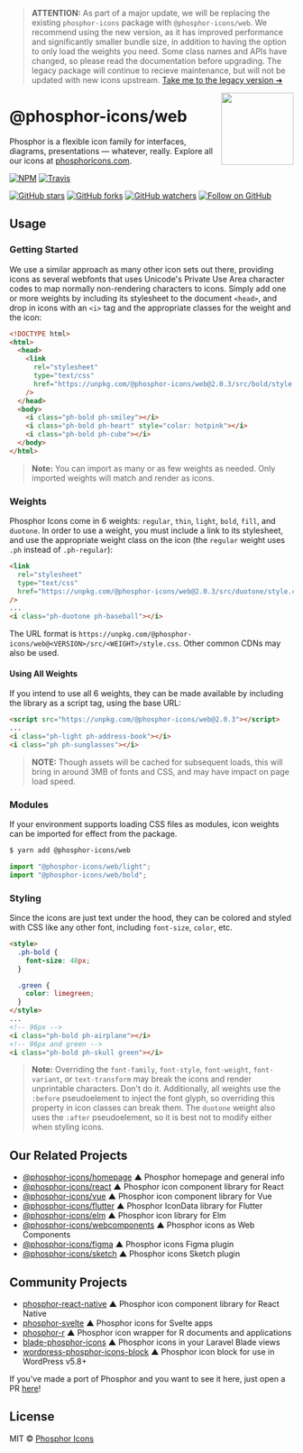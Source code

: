 > **ATTENTION:** As part of a major update, we will be replacing the existing `phosphor-icons` package with `@phosphor-icons/web`. We recommend using the new version, as it has improved performance and significantly smaller bundle size, in addition to having the option to only load the weights you need. Some class names and APIs have changed, so please read the documentation before upgrading. The legacy package will continue to recieve maintenance, but will not be updated with new icons upstream. [Take me to the legacy version ➜](https://github.com/phosphor-icons/web/tree/legacy)

<img src="/meta/phosphor-mark-tight-yellow.png" width="128" align="right" />

# @phosphor-icons/web

Phosphor is a flexible icon family for interfaces, diagrams, presentations — whatever, really. Explore all our icons at [phosphoricons.com](https://phosphoricons.com).

[![NPM](https://img.shields.io/npm/v/@phosphor-icons/web.svg?style=flat-square)](https://www.npmjs.com/package/!phosphor-icons/web) [![Travis](https://img.shields.io/travis/com/phosphor-icons/web.svg?style=flat-square)](https://travis-ci.com/github/phosphor-icons/web)

[![GitHub stars](https://img.shields.io/github/stars/phosphor-icons/web?style=flat-square&label=Star)](https://github.com/phosphor-icons/web)
[![GitHub forks](https://img.shields.io/github/forks/phosphor-icons/web?style=flat-square&label=Fork)](https://github.com/phosphor-icons/web/fork)
[![GitHub watchers](https://img.shields.io/github/watchers/phosphor-icons/web?style=flat-square&label=Watch)](https://github.com/phosphor-icons/web)
[![Follow on GitHub](https://img.shields.io/github/followers/rektdeckard?style=flat-square&label=Follow)](https://github.com/rektdeckard)

## Usage

### Getting Started

We use a similar approach as many other icon sets out there, providing icons as several webfonts that uses Unicode's Private Use Area character codes to map normally non-rendering characters to icons. Simply add one or more weights by including its stylesheet to the document `<head>`, and drop in icons with an `<i>` tag and the appropriate classes for the weight and the icon:

```html
<!DOCTYPE html>
<html>
  <head>
    <link
      rel="stylesheet"
      type="text/css"
      href="https://unpkg.com/@phosphor-icons/web@2.0.3/src/bold/style.css"
    />
  </head>
  <body>
    <i class="ph-bold ph-smiley"></i>
    <i class="ph-bold ph-heart" style="color: hotpink"></i>
    <i class="ph-bold ph-cube"></i>
  </body>
</html>
```

> **Note:** You can import as many or as few weights as needed. Only imported weights will match and render as icons.

### Weights

Phosphor Icons come in 6 weights: `regular`, `thin`, `light`, `bold`, `fill`, and `duotone`. In order to use a weight, you must include a link to its stylesheet, and use the appropriate weight class on the icon (the `regular` weight uses `.ph` instead of `.ph-regular`):

```html
<link
  rel="stylesheet"
  type="text/css"
  href="https://unpkg.com/@phosphor-icons/web@2.0.3/src/duotone/style.css"
/>
...
<i class="ph-duotone ph-baseball"></i>
```

The URL format is `https://unpkg.com/@phosphor-icons/web@<VERSION>/src/<WEIGHT>/style.css`. Other common CDNs may also be used.

#### Using All Weights

If you intend to use all 6 weights, they can be made available by including the library as a script tag, using the base URL:

```html
<script src="https://unpkg.com/@phosphor-icons/web@2.0.3"></script>
...
<i class="ph-light ph-address-book"></i>
<i class="ph ph-sunglasses"></i>
```

> **NOTE:** Though assets will be cached for subsequent loads, this will bring in around 3MB of fonts and CSS, and may have impact on page load speed.

### Modules

If your environment supports loading CSS files as modules, icon weights can be imported for effect from the package.

```sh
$ yarn add @phosphor-icons/web
```

```js
import "@phosphor-icons/web/light";
import "@phosphor-icons/web/bold";
```

### Styling

Since the icons are just text under the hood, they can be colored and styled with CSS like any other font, including `font-size`, `color`, etc.

```html
<style>
  .ph-bold {
    font-size: 48px;
  }

  .green {
    color: limegreen;
  }
</style>
...
<!-- 96px -->
<i class="ph-bold ph-airplane"></i>
<!-- 96px and green -->
<i class="ph-bold ph-skull green"></i>
```

> **Note:** Overriding the `font-family`, `font-style`, `font-weight`, `font-variant`, or `text-transform` may break the icons and render unprintable characters. Don't do it. Additionally, all weights use the `:before` pseudoelement to inject the font glyph, so overriding this property in icon classes can break them. The `duotone` weight also uses the `:after` pseudoelement, so it is best not to modify either when styling icons.

<!-- ### Ligatures

All weights aside from `duotone` support ligatures, meaning that in any text using supported weight classes, writing the name of an icon (without the `ph-` prefix) will convert to the corresponding icon. The largest possible string will be matched, meaning you can use any available weight, and print multiple icons without separating with spaces or other characters if you choose.

```html
<!DOCTYPE html>
<html>
  <head>
    <link
      rel="stylesheet"
      type="text/css"
      href="https://unpkg.com/@phosphor-icons/web@2.0.3/src/bold/style.css"
    />
  </head>
  <body>
    <p class="ph-bold">sword shield</p>
  </body>
</html>
``` -->

## Our Related Projects

- [@phosphor-icons/homepage](https://github.com/phosphor-icons/homepage) ▲ Phosphor homepage and general info
- [@phosphor-icons/react](https://github.com/phosphor-icons/react) ▲ Phosphor icon component library for React
- [@phosphor-icons/vue](https://github.com/phosphor-icons/vue) ▲ Phosphor icon component library for Vue
- [@phosphor-icons/flutter](https://github.com/phosphor-icons/flutter) ▲ Phosphor IconData library for Flutter
- [@phosphor-icons/elm](https://github.com/phosphor-icons/phosphor-elm) ▲ Phosphor icon library for Elm
- [@phosphor-icons/webcomponents](https://github.com/phosphor-icons/webcomponents) ▲ Phosphor icons as Web Components
- [@phosphor-icons/figma](https://github.com/phosphor-icons/figma) ▲ Phosphor icons Figma plugin
- [@phosphor-icons/sketch](https://github.com/phosphor-icons/sketch) ▲ Phosphor icons Sketch plugin

## Community Projects

- [phosphor-react-native](https://github.com/duongdev/phosphor-react-native) ▲ Phosphor icon component library for React Native
- [phosphor-svelte](https://github.com/haruaki07/phosphor-svelte) ▲ Phosphor icons for Svelte apps
- [phosphor-r](https://github.com/dreamRs/phosphoricons) ▲ Phosphor icon wrapper for R documents and applications
- [blade-phosphor-icons](https://github.com/codeat3/blade-phosphor-icons) ▲ Phosphor icons in your Laravel Blade views
- [wordpress-phosphor-icons-block](https://github.com/robruiz/phosphor-icons-block) ▲ Phosphor icon block for use in WordPress v5.8+

If you've made a port of Phosphor and you want to see it here, just open a PR [here](https://github.com/phosphor-icons/homepage)!

## License

MIT © [Phosphor Icons](https://github.com/phosphor-icons)
